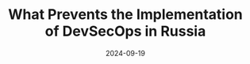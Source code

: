 ---
title: "What Prevents the Implementation of DevSecOps in Russia"
date: 2024-09-19
contentMediaType: "text/markdown"
source: "TAdviser, Moscow"
source_url: "https://www.tadviser.ru/a/459963"
---